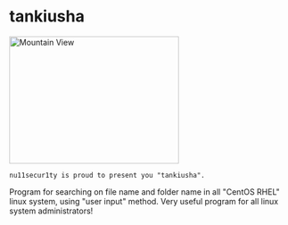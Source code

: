 # tankiusha

<img src="pic_mountain.jpg" alt="Mountain View" style="width:304px;height:228px;">

```
nu11secur1ty is proud to present you "tankiusha".
```
Program for searching on file name and folder name in all "CentOS RHEL" linux system, using "user input" method.
Very useful program for all linux system administrators!

